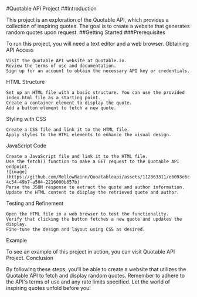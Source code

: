 #Quotable API Project
##Introduction

This project is an exploration of the Quotable API, which provides a collection of inspiring quotes. The goal is to create a website that generates random quotes upon request.
##Getting Started
###Prerequisites

To run this project, you will need a text editor and a web browser.
Obtaining API Access

    Visit the Quotable API website at Quotable.io.
    Review the terms of use and documentation.
    Sign up for an account to obtain the necessary API key or credentials.

HTML Structure

    Set up an HTML file with a basic structure. You can use the provided index.html file as a starting point.
    Create a container element to display the quote.
    Add a button element to fetch a new quote.

Styling with CSS

    Create a CSS file and link it to the HTML file.
    Apply styles to the HTML elements to enhance the visual design.

JavaScript Code

    Create a JavaScript file and link it to the HTML file.
    Use the fetch() function to make a GET request to the Quotable API endpoint.
    ![image](https://github.com/MellowRainn/Quoatableapi/assets/112863311/e6093e6c-4c54-49b7-a504-2216000b657b)
    Parse the JSON response to extract the quote and author information.
    Update the HTML content to display the retrieved quote and author.

Testing and Refinement

    Open the HTML file in a web browser to test the functionality.
    Verify that clicking the button fetches a new quote and updates the display.
    Fine-tune the design and layout using CSS as desired.

Example

To see an example of this project in action, you can visit Quotable API Project.
Conclusion

By following these steps, you'll be able to create a website that utilizes the Quotable API to fetch and display random quotes. Remember to adhere to the API's terms of use and any rate limits specified. Let the world of inspiring quotes unfold before you!
